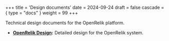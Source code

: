 +++
title = 'Design documents'
date = 2024-09-24
draft = false
cascade = { type = "docs" }
weight = 99
+++

Technical design documents for the OpenRelik platform.

* **[OpenRelik Design](openrelik/):** Detailed design for the OpenRelik system.
